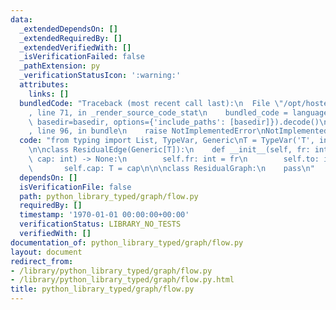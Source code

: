 ```yaml
---
data:
  _extendedDependsOn: []
  _extendedRequiredBy: []
  _extendedVerifiedWith: []
  _isVerificationFailed: false
  _pathExtension: py
  _verificationStatusIcon: ':warning:'
  attributes:
    links: []
  bundledCode: "Traceback (most recent call last):\n  File \"/opt/hostedtoolcache/Python/3.9.1/x64/lib/python3.9/site-packages/onlinejudge_verify/documentation/build.py\"\
    , line 71, in _render_source_code_stat\n    bundled_code = language.bundle(stat.path,\
    \ basedir=basedir, options={'include_paths': [basedir]}).decode()\n  File \"/opt/hostedtoolcache/Python/3.9.1/x64/lib/python3.9/site-packages/onlinejudge_verify/languages/python.py\"\
    , line 96, in bundle\n    raise NotImplementedError\nNotImplementedError\n"
  code: "from typing import List, TypeVar, Generic\nT = TypeVar('T', int, float)\n\
    \n\nclass ResidualEdge(Generic[T]):\n    def __init__(self, fr: int, to: int,\
    \ cap: int) -> None:\n        self.fr: int = fr\n        self.to: int = to\n \
    \       self.cap: T = cap\n\n\nclass ResidualGraph:\n    pass\n"
  dependsOn: []
  isVerificationFile: false
  path: python_library_typed/graph/flow.py
  requiredBy: []
  timestamp: '1970-01-01 00:00:00+00:00'
  verificationStatus: LIBRARY_NO_TESTS
  verifiedWith: []
documentation_of: python_library_typed/graph/flow.py
layout: document
redirect_from:
- /library/python_library_typed/graph/flow.py
- /library/python_library_typed/graph/flow.py.html
title: python_library_typed/graph/flow.py
---
```

